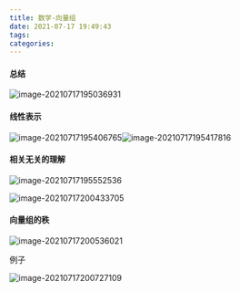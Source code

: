```yaml
---
title: 数学-向量组
date: 2021-07-17 19:49:43
tags:
categories:
---
```


#### 总结

![image-20210717195036931](https://picgo-freejim.oss-cn-beijing.aliyuncs.com/to_upload/image-20210717195036931.png)

#### 线性表示

![image-20210717195406765](https://picgo-freejim.oss-cn-beijing.aliyuncs.com/to_upload/image-20210717195406765.png)![image-20210717195417816](https://picgo-freejim.oss-cn-beijing.aliyuncs.com/to_upload/image-20210717195417816.png)



#### 相关无关的理解

![image-20210717195552536](https://picgo-freejim.oss-cn-beijing.aliyuncs.com/to_upload/image-20210717195552536.png)

![image-20210717200433705](https://picgo-freejim.oss-cn-beijing.aliyuncs.com/to_upload/image-20210717200433705.png)

#### 向量组的秩

![image-20210717200536021](https://picgo-freejim.oss-cn-beijing.aliyuncs.com/to_upload/image-20210717200536021.png)

例子

![image-20210717200727109](https://picgo-freejim.oss-cn-beijing.aliyuncs.com/to_upload/image-20210717200727109.png)